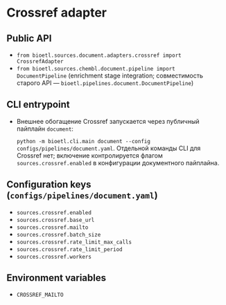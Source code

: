 # Crossref adapter

## Public API

- `from bioetl.sources.document.adapters.crossref import CrossrefAdapter`
- `from bioetl.sources.chembl.document.pipeline import DocumentPipeline` (enrichment stage integration; совместимость старого API — `bioetl.pipelines.document.DocumentPipeline`)

## CLI entrypoint

- Внешнее обогащение Crossref запускается через публичный пайплайн `document`:

  `python -m bioetl.cli.main document --config configs/pipelines/document.yaml`.
  Отдельной команды CLI для Crossref нет; включение контролируется флагом
  `sources.crossref.enabled` в конфигурации документного пайплайна.

## Configuration keys (`configs/pipelines/document.yaml`)

- `sources.crossref.enabled`
- `sources.crossref.base_url`
- `sources.crossref.mailto`
- `sources.crossref.batch_size`
- `sources.crossref.rate_limit_max_calls`
- `sources.crossref.rate_limit_period`
- `sources.crossref.workers`

## Environment variables

- `CROSSREF_MAILTO`
